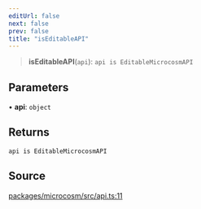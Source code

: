 ```yaml
---
editUrl: false
next: false
prev: false
title: "isEditableAPI"
---
```


> **isEditableAPI**(`api`): `api is EditableMicrocosmAPI`

## Parameters

• **api**: `object`

## Returns

`api is EditableMicrocosmAPI`

## Source

[packages/microcosm/src/api.ts:11](https://github.com/nodenogg-in/alpha-p2p/blob/abd15ac8ea05df755d6048ca2d2de6e86911127a/packages/microcosm/src/api.ts#L11)
